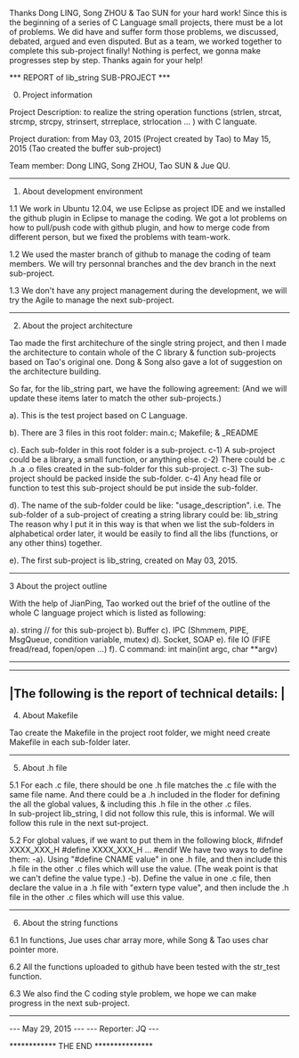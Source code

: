 Thanks Dong LING, Song ZHOU & Tao SUN for your hard work! 
Since this is the beginning of a series of C Language small projects, there must be a lot of problems. We did have and suffer form those problems, we discussed, debated, argued and even disputed. But as a team, we worked together to complete this sub-project finally! 
Nothing is perfect, we gonna make progresses step by step. Thanks again for your help! 


*** REPORT of lib_string SUB-PROJECT ***

0. Project information

Project Description: to realize the string operation functions (strlen, strcat, strcmp, strcpy, strinsert, strreplace, strlocation ... ) with C languate.

Project duration: from May 03, 2015 (Project created by Tao) 
		  to   May 15, 2015 (Tao created the buffer sub-project)

Team member: 	  Dong LING, Song ZHOU, Tao SUN & Jue QU.

 
---------------------------------

1. About development environment

1.1 We work in Ubuntu 12.04, we use Eclipse as project IDE and we installed the github plugin in Eclipse to manage the coding.
We got a lot problems on how to pull/push code with github plugin, and how to merge code from different person, but we fixed the problems with team-work.

1.2 We used the master branch of github to manage the coding of team members. We will try personnal branches and the dev branch in the next sub-project. 

1.3 We don't have any project management during the development, we will try the Agile to manage the next sub-project.


---------------------------------

2. About the project architecture

Tao made the first architechure of the single string project, and then I made the architecture to contain whole of the C library & function sub-projects based on Tao's original one. Dong & Song also gave a lot of suggestion on the architecture building.

So far, for the lib_string part, we have the following agreement:
(And we will update these items later to match the other sub-projects.)

a). This is the test project based on C Language.

b). There are 3 files in this root folder: main.c; Makefile; & _README

c). Each sub-folder in this root folder is a sub-project. 
c-1) A sub-project could be a library, a small function, or anything else. c-2) There could be .c .h .a .o files created in the sub-folder for this sub-project. 
c-3) The sub-project should be packed inside the sub-folder. 
c-4) Any head file or function to test this sub-project should be put inside the sub-folder.

d). The name of the sub-folder could be like: "usage_description". i.e. The sub-folder of a sub-project of creating a string library could be: lib_string The reason why I put it in this way is that when we list the sub-folders in alphabetical order later, it would be easily to find all the libs (functions, or any other thins) together.

e). The first sub-project is lib_string, created on May 03, 2015.


---------------------------------

3 About the project outline

With the help of JianPing, Tao worked out the brief of the outline of the whole C language project which is listed as following:

a). string  // for this sub-project
b). Buffer
c). IPC (Shmmem, PIPE, MsgQueue, condition variable, mutex)
d). Socket, SOAP
e). file IO (FIFE fread/read, fopen/open ...)
f). C command: int main(int argc, char **argv)

---------------------------------

----------------------------------------------------
|The following is the report of technical details: |
----------------------------------------------------


4. About Makefile

Tao create the Makefile in the project root folder, we might need create Makefile in each sub-folder later.


---------------------------------

5. About .h file

5.1 For each .c file, there should be one .h file matches the .c file with the same file name. And there could be a .h included in the floder for defining the all the global values, & including this .h file in the other .c files.  
In sub-project lib_string, I did not follow this rule, this is informal.
We will follow this rule in the next sut-project.

5.2 For global values, if we want to put them in the following block,
#ifndef XXXX_XXX_H
#define XXXX_XXX_H
...
#endif
We have two ways to define them:
-a). Using "#define CNAME value" in one .h file, and then include this .h file in the other .c files which will use the value. (The weak point is that we can't define the value type.)
-b). Define the value in one .c file, then declare the value in a .h file with "extern type value", and then include the .h file in the other .c files which will use this value.

---------------------------------

6. About the string functions

6.1 In functions, Jue uses char array more, while Song & Tao uses char pointer more.

6.2 All the functions uploaded to github have been tested with the str_test function. 

6.3 We also find the C coding style problem, we hope we can make progress in the next sub-project.


---------------------------------

--- May 29, 2015 ---
--- Reporter: JQ ---

************ THE END ***************

 
